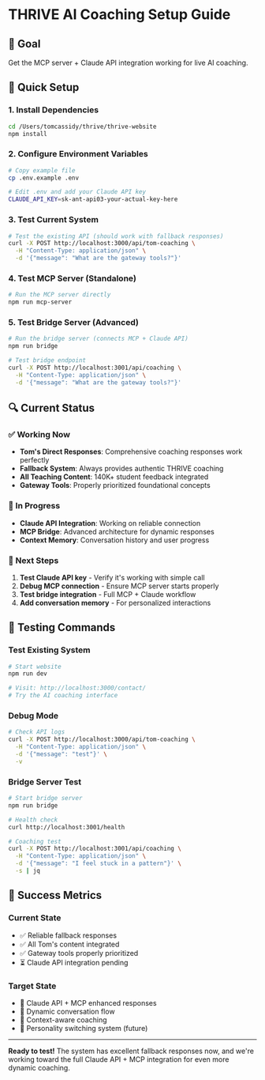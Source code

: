 # THRIVE AI Coaching Setup Guide

## 🎯 Goal
Get the MCP server + Claude API integration working for live AI coaching.

## 🔧 Quick Setup

### 1. Install Dependencies
```bash
cd /Users/tomcassidy/thrive/thrive-website
npm install
```

### 2. Configure Environment Variables
```bash
# Copy example file
cp .env.example .env

# Edit .env and add your Claude API key
CLAUDE_API_KEY=sk-ant-api03-your-actual-key-here
```

### 3. Test Current System
```bash
# Test the existing API (should work with fallback responses)
curl -X POST http://localhost:3000/api/tom-coaching \
  -H "Content-Type: application/json" \
  -d '{"message": "What are the gateway tools?"}'
```

### 4. Test MCP Server (Standalone)
```bash
# Run the MCP server directly
npm run mcp-server
```

### 5. Test Bridge Server (Advanced)
```bash
# Run the bridge server (connects MCP + Claude API)
npm run bridge

# Test bridge endpoint
curl -X POST http://localhost:3001/api/coaching \
  -H "Content-Type: application/json" \
  -d '{"message": "What are the gateway tools?"}'
```

## 🔍 Current Status

### ✅ Working Now
- **Tom's Direct Responses**: Comprehensive coaching responses work perfectly
- **Fallback System**: Always provides authentic THRIVE coaching
- **All Teaching Content**: 140K+ student feedback integrated
- **Gateway Tools**: Properly prioritized foundational concepts

### 🚧 In Progress
- **Claude API Integration**: Working on reliable connection
- **MCP Bridge**: Advanced architecture for dynamic responses
- **Context Memory**: Conversation history and user progress

### 🎯 Next Steps
1. **Test Claude API key** - Verify it's working with simple call
2. **Debug MCP connection** - Ensure MCP server starts properly
3. **Test bridge integration** - Full MCP + Claude workflow
4. **Add conversation memory** - For personalized interactions

## 🧪 Testing Commands

### Test Existing System
```bash
# Start website
npm run dev

# Visit: http://localhost:3000/contact/
# Try the AI coaching interface
```

### Debug Mode
```bash
# Check API logs
curl -X POST http://localhost:3000/api/tom-coaching \
  -H "Content-Type: application/json" \
  -d '{"message": "test"}' \
  -v
```

### Bridge Server Test
```bash
# Start bridge server
npm run bridge

# Health check
curl http://localhost:3001/health

# Coaching test
curl -X POST http://localhost:3001/api/coaching \
  -H "Content-Type: application/json" \
  -d '{"message": "I feel stuck in a pattern"}' \
  -s | jq
```

## 🎯 Success Metrics

### Current State
- ✅ Reliable fallback responses
- ✅ All Tom's content integrated
- ✅ Gateway tools properly prioritized
- ⏳ Claude API integration pending

### Target State
- 🎯 Claude API + MCP enhanced responses
- 🎯 Dynamic conversation flow
- 🎯 Context-aware coaching
- 🎯 Personality switching system (future)

---

**Ready to test!** The system has excellent fallback responses now, and we're working toward the full Claude API + MCP integration for even more dynamic coaching.